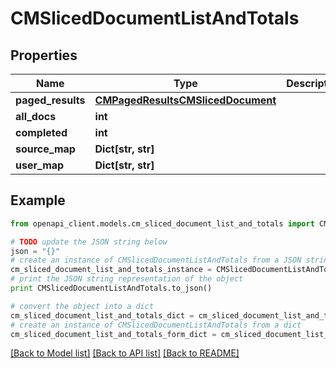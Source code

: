 # CMSlicedDocumentListAndTotals


## Properties
Name | Type | Description | Notes
------------ | ------------- | ------------- | -------------
**paged_results** | [**CMPagedResultsCMSlicedDocument**](CMPagedResultsCMSlicedDocument.md) |  | 
**all_docs** | **int** |  | 
**completed** | **int** |  | 
**source_map** | **Dict[str, str]** |  | 
**user_map** | **Dict[str, str]** |  | 

## Example

```python
from openapi_client.models.cm_sliced_document_list_and_totals import CMSlicedDocumentListAndTotals

# TODO update the JSON string below
json = "{}"
# create an instance of CMSlicedDocumentListAndTotals from a JSON string
cm_sliced_document_list_and_totals_instance = CMSlicedDocumentListAndTotals.from_json(json)
# print the JSON string representation of the object
print CMSlicedDocumentListAndTotals.to_json()

# convert the object into a dict
cm_sliced_document_list_and_totals_dict = cm_sliced_document_list_and_totals_instance.to_dict()
# create an instance of CMSlicedDocumentListAndTotals from a dict
cm_sliced_document_list_and_totals_form_dict = cm_sliced_document_list_and_totals.from_dict(cm_sliced_document_list_and_totals_dict)
```
[[Back to Model list]](../README.md#documentation-for-models) [[Back to API list]](../README.md#documentation-for-api-endpoints) [[Back to README]](../README.md)


